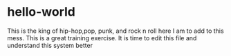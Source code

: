 # hello-world
This is the king of hip-hop,pop, punk, and rock n roll
here I am to add to this mess. This is a great training
exercise.
It is time to edit this file and understand this system better
